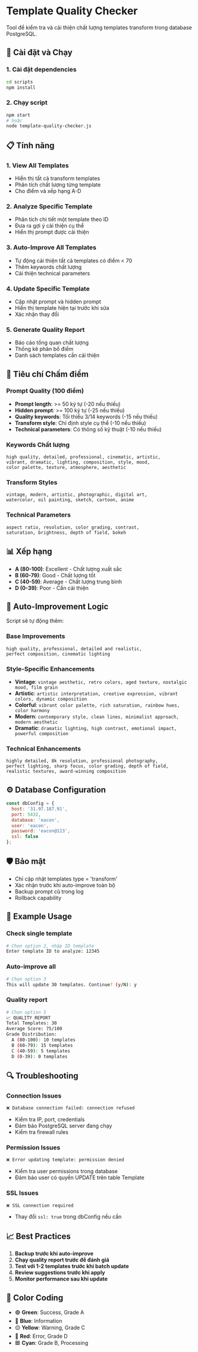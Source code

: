 # Template Quality Checker

Tool để kiểm tra và cải thiện chất lượng templates transform trong database PostgreSQL.

## 🚀 Cài đặt và Chạy

### 1. Cài đặt dependencies
```bash
cd scripts
npm install
```

### 2. Chạy script
```bash
npm start
# hoặc
node template-quality-checker.js
```

## 📋 Tính năng

### 1. **View All Templates** 
- Hiển thị tất cả transform templates
- Phân tích chất lượng từng template
- Cho điểm và xếp hạng A-D

### 2. **Analyze Specific Template**
- Phân tích chi tiết một template theo ID
- Đưa ra gợi ý cải thiện cụ thể
- Hiển thị prompt được cải thiện

### 3. **Auto-Improve All Templates**
- Tự động cải thiện tất cả templates có điểm < 70
- Thêm keywords chất lượng
- Cải thiện technical parameters

### 4. **Update Specific Template**
- Cập nhật prompt và hidden prompt
- Hiển thị template hiện tại trước khi sửa
- Xác nhận thay đổi

### 5. **Generate Quality Report**
- Báo cáo tổng quan chất lượng
- Thống kê phân bố điểm
- Danh sách templates cần cải thiện

## 🎯 Tiêu chí Chấm điểm

### Prompt Quality (100 điểm)
- **Prompt length**: >= 50 ký tự (-20 nếu thiếu)
- **Hidden prompt**: >= 100 ký tự (-25 nếu thiếu)
- **Quality keywords**: Tối thiểu 3/14 keywords (-15 nếu thiếu)
- **Transform style**: Chỉ định style cụ thể (-10 nếu thiếu)
- **Technical parameters**: Có thông số kỹ thuật (-10 nếu thiếu)

### Keywords Chất lượng
```
high quality, detailed, professional, cinematic, artistic,
vibrant, dramatic, lighting, composition, style, mood,
color palette, texture, atmosphere, aesthetic
```

### Transform Styles
```
vintage, modern, artistic, photographic, digital art,
watercolor, oil painting, sketch, cartoon, anime
```

### Technical Parameters
```
aspect ratio, resolution, color grading, contrast,
saturation, brightness, depth of field, bokeh
```

## 📊 Xếp hạng

- **A (80-100)**: Excellent - Chất lượng xuất sắc
- **B (60-79)**: Good - Chất lượng tốt
- **C (40-59)**: Average - Chất lượng trung bình
- **D (0-39)**: Poor - Cần cải thiện

## 🔄 Auto-Improvement Logic

Script sẽ tự động thêm:

### Base Improvements
```
high quality, professional, detailed and realistic,
perfect composition, cinematic lighting
```

### Style-Specific Enhancements
- **Vintage**: `vintage aesthetic, retro colors, aged texture, nostalgic mood, film grain`
- **Artistic**: `artistic interpretation, creative expression, vibrant colors, dynamic composition`
- **Colorful**: `vibrant color palette, rich saturation, rainbow hues, color harmony`
- **Modern**: `contemporary style, clean lines, minimalist approach, modern aesthetic`
- **Dramatic**: `dramatic lighting, high contrast, emotional impact, powerful composition`

### Technical Enhancements
```
highly detailed, 8k resolution, professional photography,
perfect lighting, sharp focus, color grading, depth of field,
realistic textures, award-winning composition
```

## ⚙️ Database Configuration

```javascript
const dbConfig = {
  host: '31.97.187.91',
  port: 5432,
  database: 'eacon',
  user: 'eacon',
  password: 'eacon@123',
  ssl: false
};
```

## 🛡️ Bảo mật

- Chỉ cập nhật templates type = 'transform'
- Xác nhận trước khi auto-improve toàn bộ
- Backup prompt cũ trong log
- Rollback capability

## 📝 Example Usage

### Check single template
```bash
# Chọn option 2, nhập ID template
Enter template ID to analyze: 12345
```

### Auto-improve all
```bash
# Chọn option 3
This will update 30 templates. Continue? (y/N): y
```

### Quality report
```bash
# Chọn option 5
📈 QUALITY REPORT
Total Templates: 30
Average Score: 75/100
Grade Distribution:
  A (80-100): 10 templates
  B (60-79): 15 templates
  C (40-59): 5 templates
  D (0-39): 0 templates
```

## 🔍 Troubleshooting

### Connection Issues
```bash
❌ Database connection failed: connection refused
```
- Kiểm tra IP, port, credentials
- Đảm bảo PostgreSQL server đang chạy
- Kiểm tra firewall rules

### Permission Issues
```bash
❌ Error updating template: permission denied
```
- Kiểm tra user permissions trong database
- Đảm bảo user có quyền UPDATE trên table Template

### SSL Issues
```bash
❌ SSL connection required
```
- Thay đổi `ssl: true` trong dbConfig nếu cần

## 📈 Best Practices

1. **Backup trước khi auto-improve**
2. **Chạy quality report trước để đánh giá**
3. **Test với 1-2 templates trước khi batch update**
4. **Review suggestions trước khi apply**
5. **Monitor performance sau khi update**

## 🎨 Color Coding

- 🟢 **Green**: Success, Grade A
- 🔵 **Blue**: Information
- 🟡 **Yellow**: Warning, Grade C
- 🔴 **Red**: Error, Grade D
- 🟦 **Cyan**: Grade B, Processing 